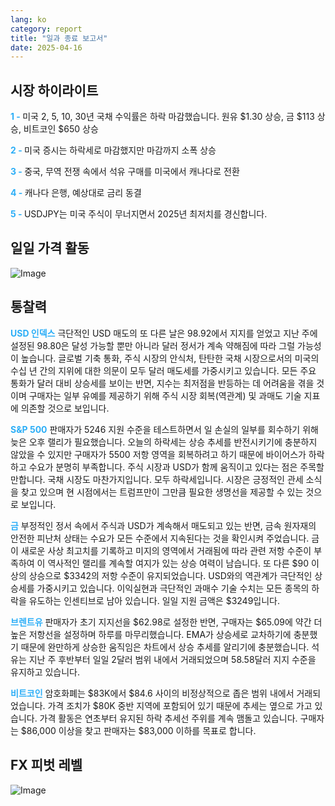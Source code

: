 ```yaml
---
lang: ko
category: report
title: "일과 종료 보고서"
date: 2025-04-16
---
```



<h2>시장 하이라이트</h2>
<strong style="color: #2caef7;">1 - </strong> 미국 2, 5, 10, 30년 국채 수익률은 하락 마감했습니다. 원유 $1.30 상승, 금 $113 상승, 비트코인 $650 상승

<strong style="color: #2caef7;">2 - </strong> 미국 증시는 하락세로 마감했지만 마감까지 소폭 상승

<strong style="color: #2caef7;">3 - </strong> 중국, 무역 전쟁 속에서 석유 구매를 미국에서 캐나다로 전환

<strong style="color: #2caef7;">4 - </strong> 캐나다 은행, 예상대로 금리 동결

<strong style="color: #2caef7;">5 - </strong> USDJPY는 미국 주식이 무너지면서 2025년 최저치를 경신합니다.



<h2>일일 가격 활동</h2>
<img src="https://markleighedu.github.io/img/Apr-2025/16-Apr-2025/price.jpg" alt="Image"/>

<h2>통찰력</h2>
<strong style="color: #2caef7;">USD 인덱스</strong> 극단적인 USD 매도의 또 다른 날은 98.92에서 지지를 얻었고 지난 주에 설정된 98.80은 달성 가능할 뿐만 아니라 달러 정서가 계속 약해짐에 따라 그럴 가능성이 높습니다. 글로벌 기축 통화, 주식 시장의 안식처, 탄탄한 국채 시장으로서의 미국의 수십 년 간의 지위에 대한 의문이 모두 달러 매도세를 가중시키고 있습니다. 모든 주요 통화가 달러 대비 상승세를 보이는 반면, 지수는 최저점을 반등하는 데 어려움을 겪을 것이며 구매자는 일부 유예를 제공하기 위해 주식 시장 회복(역관계) 및 과매도 기술 지표에 의존할 것으로 보입니다.

<strong style="color: #2caef7;">S&P 500</strong> 판매자가 5246 지원 수준을 테스트하면서 일 손실의 일부를 회수하기 위해 늦은 오후 랠리가 필요했습니다. 오늘의 하락세는 상승 추세를 반전시키기에 충분하지 않았을 수 있지만 구매자가 5500 저항 영역을 회복하려고 하기 때문에 바이어스가 하락하고 수요가 분명히 부족합니다. 주식 시장과 USD가 함께 움직이고 있다는 점은 주목할 만합니다. 국채 시장도 마찬가지입니다. 모두 하락세입니다. 시장은 긍정적인 관세 소식을 찾고 있으며 현 시점에서는 트럼프만이 그만큼 필요한 생명선을 제공할 수 있는 것으로 보입니다.  

<strong style="color: #2caef7;">금</strong> 부정적인 정서 속에서 주식과 USD가 계속해서 매도되고 있는 반면, 금속 원자재의 안전한 피난처 상태는 수요가 모든 수준에서 지속된다는 것을 확인시켜 주었습니다. 금이 새로운 사상 최고치를 기록하고 미지의 영역에서 거래됨에 따라 관련 저항 수준이 부족하여 이 역사적인 랠리를 계속할 여지가 있는 상승 여력이 남습니다. 또 다른 $90 이상의 상승으로 $3342의 저항 수준이 유지되었습니다. USD와의 역관계가 극단적인 상승세를 가중시키고 있습니다. 이익실현과 극단적인 과매수 기술 수치는 모든 종목의 하락을 유도하는 인센티브로 남아 있습니다. 일일 지원 금액은 $3249입니다. 

<strong style="color: #2caef7;">브렌트유</strong> 판매자가 초기 지지선을 $62.98로 설정한 반면, 구매자는 $65.09에 약간 더 높은 저항선을 설정하며 하루를 마무리했습니다. EMA가 상승세로 교차하기에 충분했기 때문에 완만하게 상승한 움직임은 차트에서 상승 추세를 알리기에 충분했습니다. 석유는 지난 주 후반부터 일일 2달러 범위 내에서 거래되었으며 58.58달러 지지 수준을 유지하고 있습니다. 

<strong style="color: #2caef7;">비트코인</strong> 암호화폐는 $83K에서 $84.6 사이의 비정상적으로 좁은 범위 내에서 거래되었습니다. 가격 조치가 $80K 중반 지역에 포함되어 있기 때문에 추세는 옆으로 가고 있습니다. 가격 활동은 연초부터 유지된 하락 추세선 주위를 계속 맴돌고 있습니다. 구매자는 $86,000 이상을 찾고 판매자는 $83,000 이하를 목표로 합니다.



<h2>FX 피벗 레벨</h2>
<img src="https://markleighedu.github.io/img/Apr-2025/16-Apr-2025/pivot.jpg" alt="Image"/>